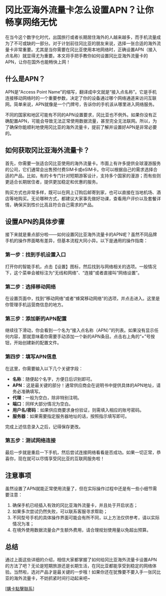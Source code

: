 # 冈比亚海外流量卡怎么设置APN？让你畅享网络无忧

在当今这个数字化时代，出国旅行或者长期居住海外的人越来越多，而手机流量成为了不可或缺的一部分。对于计划前往冈比亚的朋友来说，选择一张合适的海外流量卡非常重要。尤其是当你需要在冈比亚使用本地网络时，正确设置APN（接入点名称）就显得尤为重要。本文将手把手教你如何设置冈比亚海外流量卡的APN，让你在国外也能畅快上网！

## 什么是APN？

APN是“Access Point Name”的缩写，翻译成中文就是“接入点名称”。它是手机连接移动网络时的一个重要参数，决定了你的设备通过哪个网络通道来访问互联网。简单来说，APN就像是一个门牌号，告诉你的手机该从哪里进入网络服务。

不同的国家和地区可能有不同的APN设置要求，冈比亚也不例外。如果你没有正确配置APN，可能会导致无法正常使用数据流量，甚至完全无法联网。所以，为了确保你能顺利地使用冈比亚的海外流量卡，提前了解并设置好APN是非常必要的。

## 如何获取冈比亚海外流量卡？

首先，你需要一张适合冈比亚使用的海外流量卡。市面上有许多提供全球漫游服务的公司，它们通常会出售预付费SIM卡或eSIM卡。你可以根据自己的需求选择合适的产品。比如，有的卡专门针对短期游客设计，支持多个国家的漫游；而有些则更适合长期居住者，提供更加稳定和优惠的服务。

购买方式也非常多样，既可以在网上订购后邮寄到家，也可以直接在当地机场、酒店等地购买。无论哪种方式，都建议大家事先做好功课，查看用户评价以及套餐详情，确保买到性价比高且符合自己需求的产品。

## 设置APN的具体步骤

接下来就是重点部分啦——如何设置冈比亚海外流量卡的APN呢？虽然不同品牌手机的操作界面略有差异，但基本流程大同小异。以下是通用的操作指南：

### 第一步：找到手机设置入口

打开你的智能手机，点击【设置】图标，然后找到与网络相关的选项。一般情况下，这个菜单会被标注为“无线和网络”、“连接”或者直接叫“网络设置”。

### 第二步：选择移动网络

在设置页面中，找到“移动网络”或者“蜂窝移动网络”的选项，并点击进入。这里是你管理手机运营商信息的地方。

### 第三步：添加新的APN配置

继续往下滑动，你会看到一个名为“接入点名称（APN）”的列表。如果没有显示任何内容，那就意味着你需要手动添加一个新的APN条目。点击右上角的“+”号按钮，开始创建新的配置文件。

### 第四步：填写APN信息

在这里，你需要输入以下几个关键字段：
- **名称**：随便起个名字，方便日后识别即可。
- **APN**：这是最关键的部分！通常供应商会在说明书中提供具体的APN地址，请务必准确填写。
- **代理**：一般为空白，除非特别注明。
- **端口**：同样大部分情况为空白。
- **用户名/密码**：如果供应商要求身份验证，则需填入相应的账号密码。
- **服务器**：如果需要指定服务器地址的话，按照指示填写即可。

完成上述信息录入之后，记得保存更改。

### 第五步：测试网络连接

最后一步就是重启一下手机，然后尝试连接网络看看是否成功。如果一切正常，恭喜你，现在就可以尽情享受冈比亚的互联网服务啦！

## 注意事项

虽然设置了APN就能正常使用流量了，但在实际操作过程中还是有一些小细节需要注意：

1. 确保手机已经插入有效的冈比亚海外流量卡，并且处于开启状态；
2. 如果多次尝试仍然失败，可以联系客服寻求帮助；
3. 不同型号手机的具体操作界面可能会有所不同，以上方法仅供参考，请以实际情况为准；
4. 在境外使用数据流量会产生额外费用，请合理规划使用量以免超出预算。

## 总结

通过上面这些详细的介绍，相信大家都掌握了如何给冈比亚海外流量卡设置APN的方法了吧？无论是短期旅游还是长期生活，在冈比亚都能享受到稳定的网络体验。当然啦，选对产品才是最关键的一步哦！如果你还在犹豫要不要入手一张冈比亚的海外流量卡，不妨抓紧时间行动起来吧~

[[購卡點擊聯系](https://t.me/s/esim1088)]